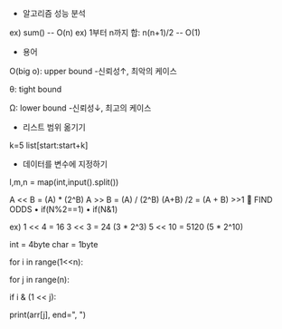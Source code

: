 - 알고리즘 성능 분석

ex) sum() -- O(n)
ex) 1부터 n까지 합: n(n+1)/2 -- O(1)



- 용어

O(big o): upper bound
-신뢰성↑, 최악의 케이스

θ: tight bound

Ω: lower bound
-신뢰성↓, 최고의 케이스



- 리스트 범위 옮기기

k=5
list[start​:start+k]



- 데이터를 변수에 지정하기

l,m,n = map(int,input().split())



A << B = (A) * (2^B)
A >> B = (A) / (2^B)
(A+B) /2 = (A + B) >>1
 FIND ODDS
• if(N%2==1)
• if(N&1)

ex)
1 << 4 = 16
3 << 3 = 24 (3 * 2^3) 
5 << 10 = 5120 (5 * 2^10)



int = 4byte
char = 1byte



for i in range(1<<n):

for j in range(n):

if i & (1 << j):

print(arr[j], end=", ")
